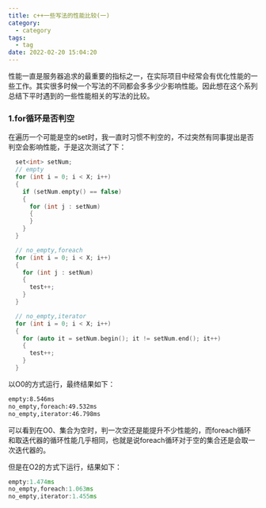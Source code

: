 ```yaml
---
title: c++一些写法的性能比较(一)
category:
  - category
tags:
  - tag
date: 2022-02-20 15:04:20
---
```


性能一直是服务器追求的最重要的指标之一，在实际项目中经常会有优化性能的一些工作。其实很多时候一个写法的不同都会多多少少影响性能。因此想在这个系列总结下平时遇到的一些性能相关的写法的比较。
<!-- more -->

### 1.for循环是否判空

在遍历一个可能是空的set时，我一直时习惯不判空的，不过突然有同事提出是否判空会影响性能，于是这次测试了下：

```c++
  set<int> setNum;
  // empty
  for (int i = 0; i < X; i++)
  {
    if (setNum.empty() == false)
    {
      for (int j : setNum)
      {
      }
    }
  }

  // no_empty,foreach
  for (int i = 0; i < X; i++)
  {
    for (int j : setNum)
    {
      test++;
    }
  }

  // no_empty,iterator
  for (int i = 0; i < X; i++)
  {
    for (auto it = setNum.begin(); it != setNum.end(); it++)
    {
      test++;
    }
  }
```

以O0的方式运行，最终结果如下：

```bash
empty:8.546ms
no_empty,foreach:49.532ms
no_empty,iterator:46.798ms
```

可以看到在O0、集合为空时，判一次空还是能提升不少性能的，而foreach循环和取迭代器的循环性能几乎相同，也就是说foreach循环对于空的集合还是会取一次迭代器的。

但是在O2的方式下运行，结果如下：

```c++
empty:1.474ms
no_empty,foreach:1.063ms
no_empty,iterator:1.455ms
```

